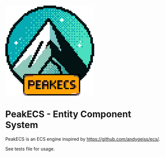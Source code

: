
![Logo](/misc/logopeakecs.png)

# PeakECS - Entity Component System

PeakECS is an ECS engine inspired by https://github.com/andygeiss/ecs/.

See tests file for usage.